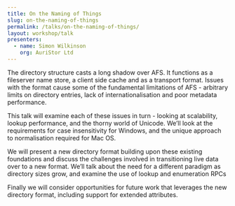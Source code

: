 ```yaml
---
title: On the Naming of Things
slug: on-the-naming-of-things
permalink: /talks/on-the-naming-of-things/
layout: workshop/talk
presenters:
  - name: Simon Wilkinson
    org: AuriStor Ltd
---
```


The directory structure casts a long shadow over AFS. It functions as a
fileserver name store, a client side cache and as a transport format. Issues
with the format cause some of the fundamental limitations of AFS - arbitrary
limits on directory entries, lack of internationalisation and poor metadata
performance.

This talk will examine each of these issues in turn - looking at scalability,
lookup performance, and the thorny world of Unicode. We’ll look at the
requirements for case insensitivity for Windows, and the unique approach to
normalisation required for Mac OS.

We will present a new directory format building upon these existing foundations
and discuss the challenges involved in transitioning live data over to a new
format. We’ll talk about the need for a different paradigm as directory sizes
grow, and examine the use of lookup and enumeration RPCs

Finally we will consider opportunities for future work that leverages the new
directory format, including support for extended attributes.
